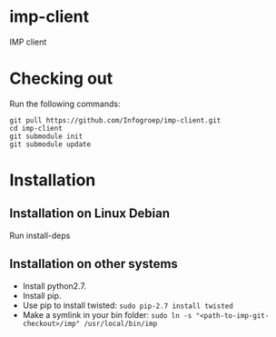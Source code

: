 imp-client
==========

IMP client

Checking out
============
Run the following commands:

    git pull https://github.com/Infogroep/imp-client.git
    cd imp-client
    git submodule init
    git submodule update


Installation
============

Installation on Linux Debian
----------------------------
Run install-deps

Installation on other systems
-----------------------------
* Install python2.7.
* Install pip.
* Use pip to install twisted:
  `sudo pip-2.7 install twisted`
* Make a symlink in your bin folder: `sudo ln -s "<path-to-imp-git-checkout>/imp" /usr/local/bin/imp`
